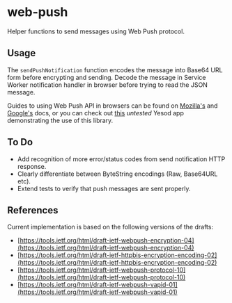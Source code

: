 # web-push

Helper functions to send messages using Web Push protocol.

## Usage

The `sendPushNotification` function encodes the message into Base64 URL form before encrypting and sending. Decode the message in Service Worker notification handler in browser before trying to read the JSON message.

Guides to using Web Push API in browsers can be found on [Mozilla's](https://developer.mozilla.org/en/docs/Web/API/Push_API) and [Google's](https://developers.google.com/web/fundamentals/engage-and-retain/push-notifications/) docs, or you can check out [this](https://gist.github.com/sarthakbagaria/c08c0d7b84e1165760bb429a4064cfff) _untested_ Yesod app demonstrating the use of this library.

## To Do

- Add recognition of more error/status codes from send notification HTTP response.
- Clearly differentiate between ByteString encodings (Raw, Base64URL etc).
- Extend tests to verify that push messages are sent properly.

## References

Current implementation is based on the following versions of the drafts:
- [https://tools.ietf.org/html/draft-ietf-webpush-encryption-04](https://tools.ietf.org/html/draft-ietf-webpush-encryption-04)
- [https://tools.ietf.org/html/draft-ietf-httpbis-encryption-encoding-02](https://tools.ietf.org/html/draft-ietf-httpbis-encryption-encoding-02)
- [https://tools.ietf.org/html/draft-ietf-webpush-protocol-10](https://tools.ietf.org/html/draft-ietf-webpush-protocol-10)
- [https://tools.ietf.org/html/draft-ietf-webpush-vapid-01](https://tools.ietf.org/html/draft-ietf-webpush-vapid-01)
